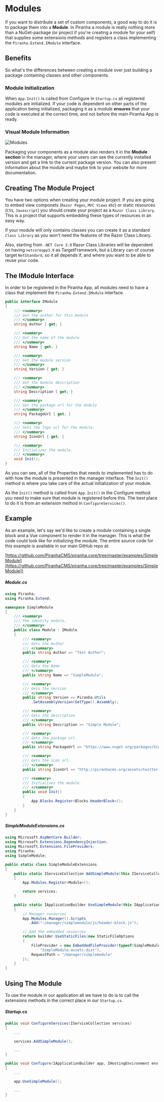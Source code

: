 # Modules

If you want to distribute a set of custom components, a good way to do it is to package them into a **Module**. In Piranha a module is really nothing more than a NuGet-package (or project if you're creating a module for your self) that supplies some extensions methods and registers a class implementing the `Piranha.Extend.IModule` interface.

## Benefits

So what's the differences between creating a module over just building a package containing classes and other components.

### Module Initialization

When `App.Init()` is called from Configure in `Startup.cs` all registered modules are initialized. If your code is dependent on other parts of the application being initialized, packaging it as a module **ensures** that your code is executed at the correct time, and not before the main Piranha App is ready.

### Visual Module Information

![Modules](../_assets/modules-list.png)

Packaging your components as a module also renders it in the **Module section** in the manager, where your users can see the currently installed version and get a link to the current package version. You can also present information about the module and maybe link to your website for more documentation.

## Creating The Module Project

You have two options when creating your module project. If you are going to embed view componets (`Razor Pages`, `MVC Views` etc) or static resources (`CSS`, `Javascript`) you should create your project as a `Razor Class Library`. This is a project that supports embedding these types of resources in an easy way.

If your module will only contains classes you can create it as a standard `Class Library` as you won't need the features of the Razor Class Library.

Also, starting from `.NET Core 3.0` Razor Class Libraries will be dependent on having `netcoreapp3.0` as TargetFramework, but a Library can of course target `NetStandard`, so it all depends if, and where you want to be able to reuse your code.

## The IModule Interface

In order to be registered in the Piranha App, all modules need to have a class that implement the `Piranha.Extend.IModule` interface.

~~~ csharp
public interface IModule
{
    /// <summary>
    /// Get the author for this module
    /// </summary>
    string Author { get; }

    /// <summary>
    /// Get the name of the module
    /// </summary>
    string Name { get; }

    /// <summary>
    /// Get the module version
    /// </summary>
    string Version { get; }

    /// <summary>
    /// Get the module description
    /// </summary>
    string Description { get; }

    /// <summary>
    /// Get the package url for the module
    /// </summary>
    string PackageUrl { get; }

    /// <summary>
    /// Gets the logo url for the module.
    /// </summary>
    string IconUrl { get; }

    /// <summary>
    /// Initializes the module.
    /// </summary>
    void Init();
}
~~~

As you can see, all of the Properties that needs to implemented has to do with how the module is presented in the manager interface. The `Init()` method is where you take care of the actual initialization of your module.

As the `Init()` method is called from `App.Init()` in the Configure method you need to make sure that module is registered before this. The best place to do it is from an extension method in `ConfigureServices()`.

## Example

As an example, let's say we'd like to create a module containing a single block and a Vue component to render it in the manager. This is what the code could look like for initializing the module. The entire source code for this example is available in our main GitHub repo at:

[https://github.com/PiranhaCMS/piranha.core/tree/master/examples/SimpleModule](https://github.com/PiranhaCMS/piranha.core/tree/master/examples/SimpleModule])

##### Module.cs

~~~ csharp
using Piranha;
using Piranha.Extend;

namespace SimpleModule
{
    /// <summary>
    /// The identity module.
    /// </summary>
    public class Module : IModule
    {
        /// <summary>
        /// Gets the Author
        /// </summary>
        public string Author => "Test Author";

        /// <summary>
        /// Gets the Name
        /// </summary>
        public string Name => "SimpleModule";

        /// <summary>
        /// Gets the Version
        /// </summary>
        public string Version => Piranha.Utils
            .GetAssemblyVersion(GetType().Assembly);

        /// <summary>
        /// Gets the description
        /// </summary>
        public string Description => "Simple Module";

        /// <summary>
        /// Gets the package url.
        /// </summary>
        public string PackageUrl => "https://www.nuget.org/packages/SimpleModule";

        /// <summary>
        /// Gets the icon url.
        /// </summary>
        public string IconUrl => "http://piranhacms.org/assets/twitter-shield.png";

        /// <summary>
        /// Initializes the module.
        /// </summary>
        public void Init()
        {
            App.Blocks.Register<Blocks.HeaderBlock>();
        }
    }
}
~~~

##### SimpleModuleExtensions.cs

~~~ csharp
using Microsoft.AspNetCore.Builder;
using Microsoft.Extensions.DependencyInjection;
using Microsoft.Extensions.FileProviders;
using Piranha;
using SimpleModule;

public static class SimpleModuleExtensions
{
    public static IServiceCollection AddSimpleModule(this IServiceCollection services)
    {
        App.Modules.Register<Module>();

        return services;
    }

    public static IApplicationBuilder UseSimpleModule(this IApplicationBuilder builder)
    {
        // Manager resources
        App.Modules.Manager().Scripts
           .Add("~/manager/simplemodule/js/header-block.js");

        // Add the embedded resources
        return builder.UseStaticFiles(new StaticFileOptions
        {
            FileProvider = new EmbeddedFileProvider(typeof(SimpleModuleExtensions).Assembly,
                "SimpleModule.assets.dist"),
            RequestPath = "/manager/simplemodule"
        });
    }
}
~~~

## Using The Module

To use the module in our application all we have to do is to call the extensions methods in the correct place in our `Startup.cs`.

##### Startup.cs

~~~ csharp
public void ConfigureServices(IServiceCollection services)
{
    ...

    services.AddSimpleModule();

    ...
}

public void Configure(IApplicationBuilder app, IHostingEnvironment env, IApi api)
{
    ...

    app.UseSimpleModule();

    ...
}
~~~